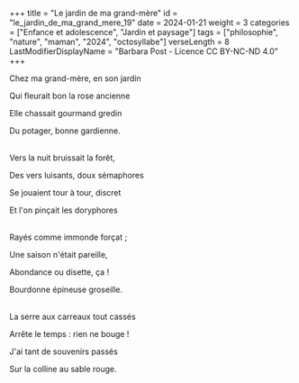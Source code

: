 +++
title = "Le jardin de ma grand-mère"
id = "le_jardin_de_ma_grand_mere_19"
date = 2024-01-21
weight = 3
categories = ["Enfance et adolescence", "Jardin et paysage"]
tags = ["philosophie", "nature", "maman", "2024", "octosyllabe"]
verseLength = 8
LastModifierDisplayName = "Barbara Post - Licence CC BY-NC-ND 4.0"
+++

Chez ma grand-mère, en son jardin

Qui fleurait bon la rose ancienne

Elle chassait gourmand gredin

Du potager, bonne gardienne.

 \
Vers la nuit bruissait la forêt,

Des vers luisants, doux sémaphores

Se jouaient tour à tour, discret

Et l'on pinçait les doryphores

 \
 Rayés comme immonde forçat ;

Une saison n'était pareille,

Abondance ou disette, ça !

Bourdonne épineuse groseille.

 \
La serre aux carreaux tout cassés

Arrête le temps : rien ne bouge !

J'ai tant de souvenirs passés

Sur la colline au sable rouge.
